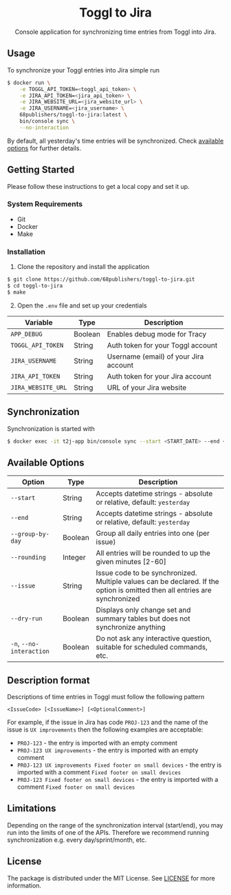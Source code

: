 <h1 align="center">Toggl to Jira</h1>

<p align="center">Console application for synchronizing time entries from Toggl into Jira.</p>

## Usage

To synchronize your Toggl entries into Jira simple run

```bash
$ docker run \
    -e TOGGL_API_TOKEN=<toggl_api_token> \
    -e JIRA_API_TOKEN=<jira_api_token> \
    -e JIRA_WEBSITE_URL=<jira_website_url> \
    -e JIRA_USERNAME=<jira_username> \
    68publishers/toggl-to-jira:latest \
    bin/console sync \
    --no-interaction
```

By default, all yesterday's time entries will be synchronized. Check [available options](#available-options) for further details.

## Getting Started

Please follow these instructions to get a local copy and set it up.

### System Requirements

- Git
- Docker
- Make

### Installation

1. Clone the repository and install the application

```sh
$ git clone https://github.com/68publishers/toggl-to-jira.git
$ cd toggl-to-jira
$ make
```

2. Open the `.env` file and set up your credentials

| Variable           | Type    | Description                           |
|--------------------|---------|---------------------------------------|
| `APP_DEBUG`        | Boolean | Enables debug mode for Tracy          |
| `TOGGL_API_TOKEN`  | String  | Auth token for your Toggl account     |
| `JIRA_USERNAME`    | String  | Username (email) of your Jira account |
| `JIRA_API_TOKEN`   | String  | Auth token for your Jira account      |
| `JIRA_WEBSITE_URL` | String  | URL of your Jira website              |

## Synchronization

Synchronization is started with

```sh
$ docker exec -it t2j-app bin/console sync --start <START_DATE> --end <END_DATE> [--group-by-day] [--rounding <ROUNDING>] [--issue <ISSUE_CODE>] [--dry-run] [--no-interaction]
```

## Available Options

| Option                   | Type    | Description                                                                                                                |
|--------------------------|---------|----------------------------------------------------------------------------------------------------------------------------|
| `--start`                | String  | Accepts datetime strings - absolute or relative, default: `yesterday`                                                      |
| `--end`                  | String  | Accepts datetime strings - absolute or relative, default: `yesterday`                                                      |
| `--group-by-day`         | Boolean | Group all daily entries into one (per issue)                                                                               |
| `--rounding`             | Integer | All entries will be rounded to up the given minutes [2-60]                                                                 |
| `--issue`                | String  | Issue code to be synchronized. Multiple values can be declared. If the option is omitted then all entries are synchronized |
| `--dry-run`              | Boolean | Displays only change set and summary tables but does not synchronize anything                                              |
| `-n`, `--no-interaction` | Boolean | Do not ask any interactive question, suitable for scheduled commands, etc.                         |

## Description format

Descriptions of time entries in Toggl must follow the following pattern

```
<IssueCode> [<IssueName>] [<OptionalComment>]
```

For example, if the issue in Jira has code `PROJ-123` and the name of the issue is `UX improvements` then the following examples are acceptable:

- `PROJ-123` - the entry is imported with an empty comment
- `PROJ-123 UX improvements` - the entry is imported with an empty comment
- `PROJ-123 UX improvements Fixed footer on small devices` - the entry is imported with a comment `Fixed footer on small devices`
- `PROJ-123 Fixed footer on small devices` - the entry is imported with a comment `Fixed footer on small devices`

## Limitations

Depending on the range of the synchronization interval (start/end), you may run into the limits of one of the APIs. Therefore we recommend running synchronization e.g. every day/sprint/month, etc.

## License

The package is distributed under the MIT License. See [LICENSE](LICENSE.md) for more information.
